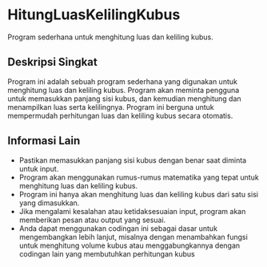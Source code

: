 # HitungLuasKelilingKubus

Program sederhana untuk menghitung luas dan keliling kubus.


## Deskripsi Singkat

Program ini adalah sebuah program sederhana yang digunakan untuk menghitung luas dan keliling kubus. Program akan meminta pengguna untuk memasukkan panjang sisi kubus, dan kemudian menghitung dan menampilkan luas serta kelilingnya. Program ini berguna untuk mempermudah perhitungan luas dan keliling kubus secara otomatis.

## Informasi Lain

- Pastikan memasukkan panjang sisi kubus dengan benar saat diminta untuk input.
- Program akan menggunakan rumus-rumus matematika yang tepat untuk menghitung luas dan keliling kubus.
- Program ini hanya akan menghitung luas dan keliling kubus dari satu sisi yang dimasukkan.
- Jika mengalami kesalahan atau ketidaksesuaian input, program akan memberikan pesan atau output yang sesuai.
- Anda dapat menggunakan codingan ini sebagai dasar untuk mengembangkan lebih lanjut, misalnya dengan menambahkan fungsi untuk menghitung volume kubus atau menggabungkannya dengan codingan lain yang membutuhkan perhitungan kubus